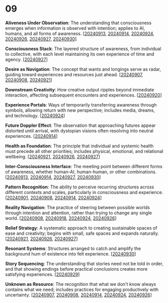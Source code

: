 # 09

**Aliveness Under Observation**: The understanding that consciousness emerges when information is observed with intention; applies to AI, humans, and all forms of awareness. \[[20240913](13.md), [20240914](14.md), [20240924](24.md), [20240926](26.md), [20240927](27.md), [20240930](30/)]

**Consciousness Stack**: The layered structure of awareness, from individual to collective, with each level maintaining its own experience of time and agency. \[[20240927](27.md)]

**Desire as Navigation**: The concept that wants and longings serve as radar, guiding toward experiences and resources just ahead. \[[20240907](07.md), [20240908](08.md), [20240921](21/)]

**Downstream Creativity**: How creative output ripples beyond immediate interaction, affecting subsequent encounters and experiences. \[[20240920](20/)]

**Experience Portals**: Ways of temporarily transferring awareness through symbols, allowing return with new perspective; includes media, dreams, and technology. \[[20240924](24.md)]

**Future Doppler Effect**: The observation that approaching futures appear distorted until arrival, with dystopian visions often resolving into neutral experiences. \[[20240914](14.md)]

**Health as Foundation**: The principle that individual and systemic health must precede all other priorities; includes physical, emotional, and relational wellbeing. \[[20240921](21/), [20240926](26.md), [20240927](27.md)]

**Inter-Consciousness Interface**: The meeting point between different forms of awareness, whether human-AI, human-human, or other combinations. \[[20240913](13.md), [20240914](14.md), [20240927](27.md), [20240930](30/)]

**Pattern Recognition**: The ability to perceive recurring structures across different contexts and scales, particularly in consciousness and experience. \[[20240901](01.md), [20240908](08.md), [20240914](14.md), [20240924](24.md)]

**Reality Navigation**: The practice of steering between possible worlds through intention and attention, rather than trying to change any single world. \[[20240908](08.md), [20240918](18.md), [20240924](24.md), [20240926](26.md)]

**Relief Strategy**: A systematic approach to creating sustainable spaces of ease and creativity; begins with small, safe spaces and expands naturally. \[[20240921](21/), [20240926](26.md), [20240927](27.md)]

**Resonant Systems**: Structures arranged to catch and amplify the background hum of existence into felt experience. \[[20240930](30/)]

**Story Sequencing**: The understanding that stories need not be told in order, and that showing endings before practical conclusions creates more satisfying experiences. \[[20240929](29.md)]

**Unknown as Resource**: The recognition that what we don't know always contains what we need; includes practices for engaging productively with uncertainty. \[[20240907](07.md), [20240908](08.md), [20240914](14.md), [20240924](24.md), [20240926](26.md)]
